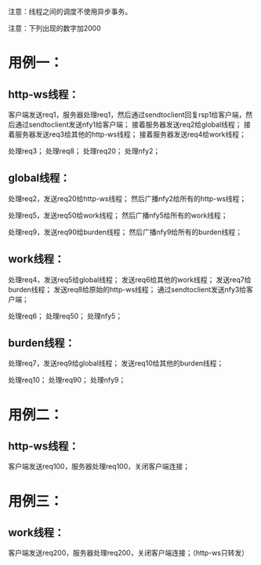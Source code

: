 注意：线程之间的调度不使用异步事务。

注意：下列出现的数字加2000

# 用例一：
## http-ws线程：
客户端发送req1，服务器处理req1，然后通过sendtoclient回复rsp1给客户端，然后通过sendtoclient发送nfy1给客户端；
接着服务器发送req2给global线程；
接着服务器发送req3给其他的http-ws线程；
接着服务器发送req4给work线程；

处理req3；
处理req8；
处理req20；
处理nfy2；

## global线程：
处理req2，发送req20给http-ws线程；
然后广播nfy2给所有的http-ws线程；

处理req5，发送req50给work线程；
然后广播nfy5给所有的work线程；

处理req9，发送req90给burden线程；
然后广播nfy9给所有的burden线程；

## work线程：
处理req4，发送req5给global线程；
发送req6给其他的work线程；
发送req7给burden线程；
发送req8给原始的http-ws线程；
通过sendtoclient发送nfy3给客户端；

处理req6；
处理req50；
处理nfy5；

## burden线程：
处理req7，发送req9给global线程；
发送req10给其他的burden线程；

处理req10；
处理req90；
处理nfy9；

# 用例二：
## http-ws线程：
客户端发送req100，服务器处理req100，关闭客户端连接；

# 用例三：
## work线程：
客户端发送req200，服务器处理req200，关闭客户端连接；（http-ws只转发）

